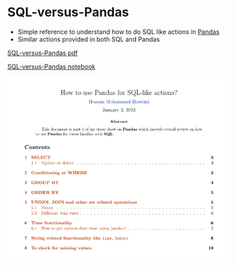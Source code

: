 # SQL-versus-Pandas
- Simple reference to understand how to do SQL like actions in [Pandas](https://pandas.pydata.org/)
- Similar actions provided in both SQL and Pandas 


[SQL-versus-Pandas pdf](https://github.com/jupihes/SQL-versus-Pandas/blob/master/Pandas_SQL-like_functionality.pdf)

[SQL-versus-Pandas notebook](https://github.com/jupihes/SQL-versus-Pandas/blob/master/Pandas%20SQL-like%20functionality.ipynb)

![snapshot](https://github.com/jupihes/SQL-versus-Pandas/blob/master/page1.png)
